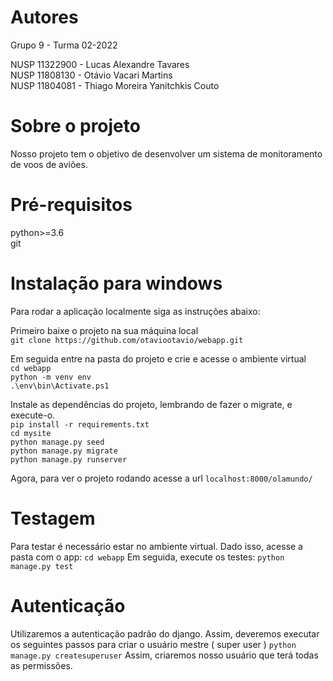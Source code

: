 # Autores

Grupo 9 - Turma 02-2022

NUSP 11322900 - Lucas Alexandre Tavares \
NUSP 11808130 - Otávio Vacari Martins \
NUSP 11804081 - Thiago Moreira Yanitchkis Couto

# Sobre o projeto

Nosso projeto tem o objetivo de desenvolver um sistema de monitoramento de voos de aviões.

# Pré-requisitos

python>=3.6 \
git

# Instalação para windows

Para rodar a aplicação localmente siga as instruções abaixo:

Primeiro baixe o projeto na sua máquina local\
```git clone https://github.com/otaviootavio/webapp.git```

Em seguida entre na pasta do projeto e crie e acesse o ambiente virtual \
```cd webapp```\
```python -m venv env```\
```.\env\bin\Activate.ps1```

Instale as dependências do projeto, lembrando de fazer o migrate, e execute-o.\
```pip install -r requirements.txt```\
```cd mysite```\
```python manage.py seed ```\
```python manage.py migrate```\
```python manage.py runserver```

Agora, para ver o projeto rodando acesse a url ```localhost:8000/olamundo/```

# Testagem

Para testar é necessário estar no ambiente virtual. Dado isso, acesse a pasta com o app:
```cd webapp```
Em seguida, execute os testes:
```python manage.py test```

# Autenticação

Utilizaremos a autenticação padrão do django. Assim, deveremos executar os seguintes passos para criar o usuário mestre ( super user )
```python manage.py createsuperuser```
Assim, criaremos nosso usuário que terá todas as permissões.
